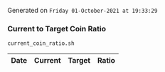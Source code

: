 Generated on `Friday 01-October-2021 at 19:33:29`

### Current to Target Coin Ratio
`current_coin_ratio.sh`

Date|Current|Target|Ratio
---|---|---|---
